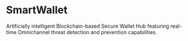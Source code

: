 # SmartWallet
Artificially intelligent Blockchain-based Secure Wallet Hub featuring real-time Omnichannel threat detection and prevention capabilities.
